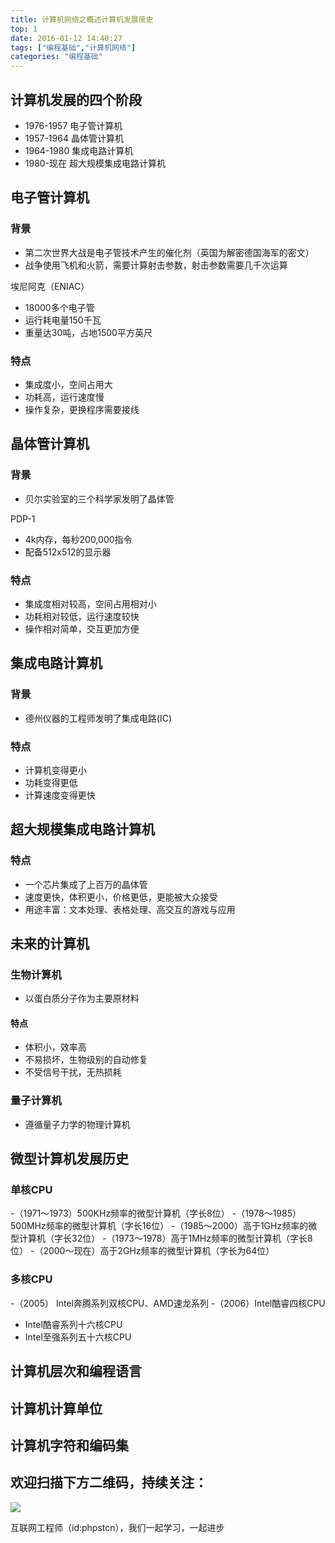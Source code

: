 ```yaml
---
title: 计算机网络之概述计算机发展简史
top: 1
date: 2016-01-12 14:40:27
tags: ["编程基础","计算机网络"]
categories: "编程基础"
---
```




## 计算机发展的四个阶段
- 1976-1957 电子管计算机
- 1957-1964 晶体管计算机
- 1964-1980 集成电路计算机
- 1980-现在 超大规模集成电路计算机
## 电子管计算机
### 背景
- 第二次世界大战是电子管技术产生的催化剂（英国为解密德国海军的密文）
- 战争使用飞机和火箭，需要计算射击参数，射击参数需要几千次运算

埃尼阿克（ENIAC）
- 18000多个电子管
- 运行耗电量150千瓦
- 重量达30吨，占地1500平方英尺

### 特点
- 集成度小，空间占用大
- 功耗高，运行速度慢
- 操作复杂，更换程序需要接线

## 晶体管计算机
### 背景
- 贝尔实验室的三个科学家发明了晶体管

PDP-1
- 4k内存，每秒200,000指令
- 配备512x512的显示器

### 特点
- 集成度相对较高，空间占用相对小
- 功耗相对较低，运行速度较快
- 操作相对简单，交互更加方便

## 集成电路计算机
### 背景
- 德州仪器的工程师发明了集成电路(IC)

### 特点
- 计算机变得更小
- 功耗变得更低 
- 计算速度变得更快

## 超大规模集成电路计算机
### 特点
- 一个芯片集成了上百万的晶体管
- 速度更快，体积更小，价格更低，更能被大众接受
- 用途丰富：文本处理、表格处理、高交互的游戏与应用

## 未来的计算机
### 生物计算机
- 以蛋白质分子作为主要原材料
#### 特点
- 体积小，效率高
- 不易损坏，生物级别的自动修复
- 不受信号干扰，无热损耗

### 量子计算机
- 遵循量子力学的物理计算机

## 微型计算机发展历史
### 单核CPU
-（1971～1973）500KHz频率的微型计算机（字长8位）
-（1978～1985）500MHz频率的微型计算机（字长16位）
-（1985～2000）高于1GHz频率的微型计算机（字长32位）
-（1973～1978）高于1MHz频率的微型计算机（字长8位）
-（2000～现在）高于2GHz频率的微型计算机（字长为64位）

### 多核CPU
-（2005） Intel奔腾系列双核CPU、AMD速龙系列
-（2006）Intel酷睿四核CPU
- Intel酷睿系列十六核CPU
- Intel至强系列五十六核CPU






## 计算机层次和编程语言

## 计算机计算单位

## 计算机字符和编码集

## 欢迎扫描下方二维码，持续关注：
![](https://ww1.sinaimg.cn/large/a616b9a4gy1g4xzv954a4j20760763yo.jpg)

互联网工程师（id:phpstcn），我们一起学习，一起进步